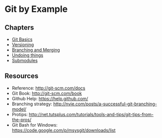 # Git by Example

## Chapters

- [Git Basics](git-basics)
- [Versioning](versioning)
- [Branching and Merging](branching-merging)
- [Undoing things](undoing)
- [Submodules](submodules)

## Resources

- Reference: http://git-scm.com/docs
- Git Book: http://git-scm.com/book
- Github Help: https://help.github.com/
- Branching strategy: http://nvie.com/posts/a-successful-git-branching-model/
- Protips: http://net.tutsplus.com/tutorials/tools-and-tips/git-tips-from-the-pros/
- Git Bash for Windows: https://code.google.com/p/msysgit/downloads/list